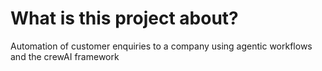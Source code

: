 # What is this project about?

Automation of customer enquiries to a company using
agentic workflows and the crewAI framework